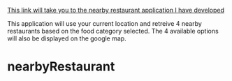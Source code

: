 [This link will take you to the nearby restaurant application I have developed](https://16sfisher.github.io/nearbyRestaurant/)

This application will use your current location and retreive 4 nearby restaurants based on the food category selected. The 4 available options will also be displayed on the google map.
# nearbyRestaurant